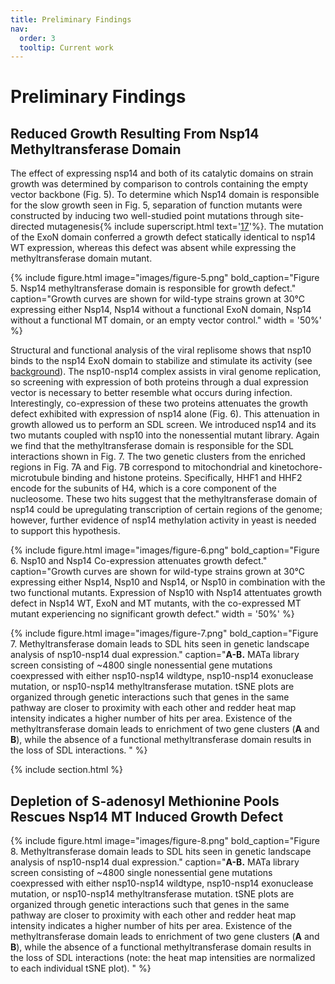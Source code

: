 ```yaml
---
title: Preliminary Findings
nav:
  order: 3
  tooltip: Current work
---
```


# Preliminary Findings
## Reduced Growth Resulting From Nsp14 Methyltransferase Domain
The effect of expressing nsp14 and both of its catalytic domains on strain growth was determined by comparison to controls containing the empty vector backbone (Fig. 5). To determine which Nsp14 domain is responsible for the slow growth seen in Fig. 5, separation of function mutants were constructed by inducing two well-studied point mutations through site-directed mutagenesis{% include superscript.html text='[17](https://doi.org/10.1073/pnas.0808790106)'%}. The mutation of the ExoN domain conferred a growth defect statically identical to nsp14 WT expression, whereas this defect was absent while expressing the methyltransferase domain mutant.

{%
  include figure.html
  image="images/figure-5.png"
  bold_caption="Figure 5. Nsp14 methyltransferase domain is responsible for growth defect."
  caption="Growth curves are shown for wild-type strains grown at 30°C expressing either Nsp14, Nsp14 without a functional ExoN domain, Nsp14 without a functional MT domain, or an empty vector control."
  width = '50%'
%}

Structural and functional analysis of the viral replisome shows that nsp10 binds to the nsp14 ExoN domain to stabilize and stimulate its activity (see [background](background)). The nsp10-nsp14 complex assists in viral genome replication, so screening with expression of both proteins through a dual expression vector is necessary to better resemble what occurs during infection. Interestingly, co-expression of these two proteins attenuates the growth defect exhibited with expression of nsp14 alone (Fig. 6). This attenuation in growth allowed us to perform an SDL screen. We introduced nsp14 and its two mutants coupled with nsp10 into the nonessential mutant library. Again we find that the methyltransferase domain is responsible for the SDL interactions shown in Fig. 7. The two genetic clusters from the enriched regions in Fig. 7A and Fig. 7B correspond to mitochondrial and kinetochore-microtubule binding and histone proteins. Specifically, HHF1 and HHF2 encode for the subunits of H4, which is a core component of the nucleosome. These two hits suggest that the methyltransferase domain of nsp14 could be upregulating transcription of certain regions of the genome; however, further evidence of nsp14 methylation activity in yeast is needed to support this hypothesis.

{%
  include figure.html
  image="images/figure-6.png"
  bold_caption="Figure 6. Nsp10 and Nsp14 Co-expression attenuates growth defect."
  caption="Growth curves are shown for wild-type strains grown at 30°C expressing either Nsp14, Nsp10 and Nsp14, or Nsp10 in combination with the two functional mutants. Expression of Nsp10 with Nsp14 attentuates growth defect in Nsp14 WT, ExoN and MT mutants, with the co-expressed MT mutant experiencing no significant growth defect."
  width = '50%'
%}

{%
  include figure.html
  image="images/figure-7.png"
  bold_caption="Figure 7. Methyltransferase domain leads to SDL hits seen in genetic landscape analysis of nsp10-nsp14 dual expression."
  caption="**A-B.** MATa library screen consisting of ~4800 single nonessential gene mutations coexpressed with either nsp10-nsp14 wildtype, nsp10-nsp14 exonuclease mutation, or nsp10-nsp14 methyltransferase mutation. tSNE plots are organized through genetic interactions such that genes in the same pathway are closer to proximity with each other and redder heat map intensity indicates a higher number of hits per area. Existence of the methyltransferase domain leads to enrichment of two gene clusters (**A** and **B**), while the absence of a functional methyltransferase domain results in the loss of SDL interactions. "
%}

{% include section.html %}
## Depletion of S-adenosyl Methionine Pools Rescues Nsp14 MT Induced Growth Defect






{%
  include figure.html
  image="images/figure-8.png"
  bold_caption="Figure 8. Methyltransferase domain leads to SDL hits seen in genetic landscape analysis of nsp10-nsp14 dual expression."
  caption="**A-B.** MATa library screen consisting of ~4800 single nonessential gene mutations coexpressed with either nsp10-nsp14 wildtype, nsp10-nsp14 exonuclease mutation, or nsp10-nsp14 methyltransferase mutation. tSNE plots are organized through genetic interactions such that genes in the same pathway are closer to proximity with each other and redder heat map intensity indicates a higher number of hits per area. Existence of the methyltransferase domain leads to enrichment of two gene clusters (**A** and **B**), while the absence of a functional methyltransferase domain results in the loss of SDL interactions (note: the heat map intensities are normalized to each individual tSNE plot). "
%}
